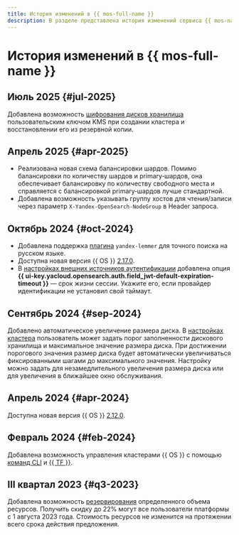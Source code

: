 ```yaml
---
title: История изменений в {{ mos-full-name }}
description: В разделе представлена история изменений сервиса {{ mos-name }}.
---
```


# История изменений в {{ mos-full-name }}


## Июль 2025 {#jul-2025}

Добавлена возможность [шифрования дисков хранилища](concepts/storage.md#disk-encryption) пользовательским ключом KMS при создании кластера и восстановлении его из резервной копии.


## Апрель 2025 {#apr-2025}

* Реализована новая схема балансировки шардов. Помимо балансировки по количеству шардов и primary‑шардов, она обеспечивает балансировку по количеству свободного места и справляется с балансировкой primary‑шардов лучше стандартной.
* Добавлена возможность указывать группу хостов для чтения/записи через параметр `X‑Yandex‑OpenSearch‑NodeGroup` в Header запроса.

## Октябрь 2024 {#oct-2024}

* Добавлена поддержка [плагина](concepts/plugins.md#yandex-lemmer) `yandex-lemmer` для точного поиска на русском языке.
* Доступна новая версия {{ OS }} [2.17.0](https://github.com/opensearch-project/opensearch-build/blob/main/release-notes/opensearch-release-notes-2.17.0.md).
* В [настройках внешних источников аутентификации](operations/saml-authentication.md#configuration-sso) добавлена опция **{{ ui-key.yacloud.opensearch.auth.field_jwt-default-expiration-timeout }}** — срок жизни сессии. Укажите его, если провайдер идентификации не установил свой таймаут.

## Сентябрь 2024 {#sep-2024}

Добавлено автоматическое увеличение размера диска. В [настройках кластера](operations/update.md) пользователь может задать порог заполненности дискового хранилища и максимальное значение размера диска. При достижении порогового значения размер диска будет автоматически увеличиваться фиксированными шагами до максимального значения. Настройку можно задать для незамедлительного увеличения размера диска или для увеличения в ближайшее окно обслуживания.

## Апрель 2024 {#apr-2024}

Доступна новая версия {{ OS }} [2.12.0](https://github.com/opensearch-project/opensearch-build/blob/main/release-notes/opensearch-release-notes-2.12.0.md).

## Февраль 2024 {#feb-2024}

Добавлена возможность управления кластерами {{ OS }} с помощью [команд CLI](../cli/cli-ref/managed-opensearch/cli-ref/index.md) и [{{ TF }}](./tf-ref.md).

## III квартал 2023 {#q3-2023}

Добавлена возможность [резервирования](../billing/concepts/cvos.md) определенного объема ресурсов. Получить скидку до 22% могут все пользователи платформы с 1 августа 2023 года. Стоимость ресурсов не изменится на протяжении всего срока действия предложения.